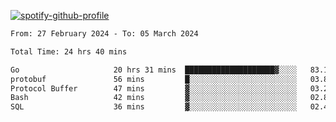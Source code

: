 [![spotify-github-profile](https://spotify-github-profile.vercel.app/api/view?uid=313pysyt3uxkjdidtiuvzf7nrnnu&cover_image=true&theme=natemoo-re&show_offline=false&background_color=121212&interchange=false&bar_color=53b14f&bar_color_cover=false)](https://spotify-github-profile.vercel.app/api/view?uid=313pysyt3uxkjdidtiuvzf7nrnnu&redirect=true)

<!--START_SECTION:waka-->

```txt
From: 27 February 2024 - To: 05 March 2024

Total Time: 24 hrs 40 mins

Go                     20 hrs 31 mins  ████████████████████▓░░░░   83.14 %
protobuf               56 mins         █░░░░░░░░░░░░░░░░░░░░░░░░   03.84 %
Protocol Buffer        47 mins         ▓░░░░░░░░░░░░░░░░░░░░░░░░   03.22 %
Bash                   42 mins         ▓░░░░░░░░░░░░░░░░░░░░░░░░   02.85 %
SQL                    36 mins         ▓░░░░░░░░░░░░░░░░░░░░░░░░   02.43 %
```

<!--END_SECTION:waka-->